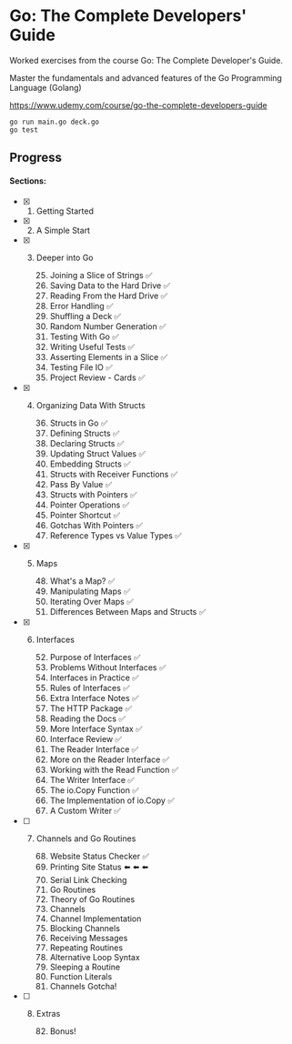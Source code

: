 # Go: The Complete Developers' Guide

Worked exercises from the course Go: The Complete Developer's Guide. 

Master the fundamentals and advanced features of the Go Programming Language (Golang)

https://www.udemy.com/course/go-the-complete-developers-guide

````
go run main.go deck.go
go test
````

## Progress

#### Sections:
- [x] 1. Getting Started
- [x] 2. A Simple Start
- [x] 3. Deeper into Go
        
        25. Joining a Slice of Strings ✅
        26. Saving Data to the Hard Drive ✅
        27. Reading From the Hard Drive ✅
        28. Error Handling ✅
        29. Shuffling a Deck ✅
        30. Random Number Generation ✅
        31. Testing With Go ✅
        32. Writing Useful Tests ✅
        33. Asserting Elements in a Slice ✅
        34. Testing File IO ✅
        35. Project Review - Cards ✅ 

- [x] 4. Organizing Data With Structs
    
        36. Structs in Go ✅
        37. Defining Structs ✅
        38. Declaring Structs ✅
        39. Updating Struct Values ✅ 
        40. Embedding Structs ✅
        41. Structs with Receiver Functions ✅ 
        42. Pass By Value ✅
        43. Structs with Pointers ✅
        44. Pointer Operations ✅
        45. Pointer Shortcut ✅
        46. Gotchas With Pointers ✅
        47. Reference Types vs Value Types ✅

- [x] 5. Maps

        48. What's a Map? ✅
        49. Manipulating Maps ✅
        50. Iterating Over Maps ✅
        51. Differences Between Maps and Structs ✅
    
- [x] 6. Interfaces
    
        52. Purpose of Interfaces ✅
        53. Problems Without Interfaces ✅
        54. Interfaces in Practice ✅
        55. Rules of Interfaces ✅
        56. Extra Interface Notes ✅
        57. The HTTP Package ✅
        58. Reading the Docs ✅
        59. More Interface Syntax ✅
        60. Interface Review ✅
        61. The Reader Interface ✅
        62. More on the Reader Interface ✅
        63. Working with the Read Function ✅
        64. The Writer Interface ✅
        65. The io.Copy Function ✅
        66. The Implementation of io.Copy ✅
        67. A Custom Writer ✅

- [ ] 7. Channels and Go Routines
    
        68. Website Status Checker ✅
        69. Printing Site Status ⬅️ ⬅️ ⬅️
        70. Serial Link Checking
        71. Go Routines
        72. Theory of Go Routines
        73. Channels
        74. Channel Implementation
        75. Blocking Channels
        76. Receiving Messages
        77. Repeating Routines
        78. Alternative Loop Syntax
        79. Sleeping a Routine
        80. Function Literals
        81. Channels Gotcha!
    
- [ ] 8. Extras

       82. Bonus!
    
